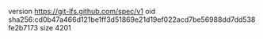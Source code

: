 version https://git-lfs.github.com/spec/v1
oid sha256:cd0b47a466d121be1ff3d51869e21d19ef022acd7be56988dd7dd538fe2b7173
size 4201

